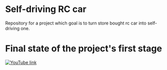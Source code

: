 # Self-driving RC car
Repository for a project which goal is to turn store bought rc car into self-driving one.

# Final state of the project's first stage
[![YouTube link](http://img.youtube.com/vi/g8TUMViygus/0.jpg)](http://www.youtube.com/watch?v=g8TUMViygus "Self driving rc car demo")
